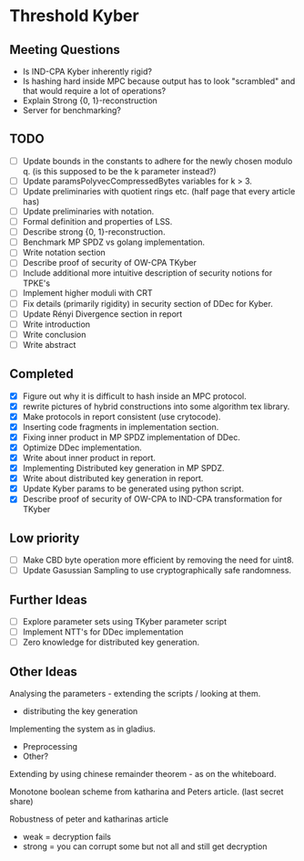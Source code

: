 # Threshold Kyber

## Meeting Questions
- Is IND-CPA Kyber inherently rigid?
- Is hashing hard inside MPC because output has to look "scrambled" and that would require a lot of operations?
- Explain Strong {0, 1}-reconstruction
- Server for benchmarking?

## TODO
- [ ] Update bounds in the constants to adhere for the newly chosen modulo q. (is this supposed to be the k parameter instead?)
- [ ] Update paramsPolyvecCompressedBytes variables for k > 3.
- [ ] Update preliminaries with quotient rings etc. (half page that every article has)
- [ ] Update preliminaries with notation.
- [ ] Formal definition and properties of LSS.
- [ ] Describe strong {0, 1}-reconstruction.
- [ ] Benchmark MP SPDZ vs golang implementation.
- [ ] Write notation section
- [ ] Describe proof of security of OW-CPA TKyber
- [ ] Include additional more intuitive description of security notions for TPKE's
- [ ] Implement higher moduli with CRT
- [ ] Fix details (primarily rigidity) in security section of DDec for Kyber.
- [ ] Update Rényi Divergence section in report
- [ ] Write introduction
- [ ] Write conclusion
- [ ] Write abstract

## Completed
- [X] Figure out why it is difficult to hash inside an MPC protocol.
- [x] rewrite pictures of hybrid constructions into some algorithm tex library.
- [x] Make protocols in report consistent (use crytocode).
- [x] Inserting code fragments in implementation section.
- [x] Fixing inner product in MP SPDZ implementation of DDec.
- [X] Optimize DDec implementation.
- [x] Write about inner product in report.
- [x] Implementing Distributed key generation in MP SPDZ.
- [x] Write about distributed key generation in report.
- [x] Update Kyber params to be generated using python script.
- [X] Describe proof of security of OW-CPA to IND-CPA transformation for TKyber

## Low priority
- [ ] Make CBD byte operation more efficient by removing the need for uint8.
- [ ] Update Gasussian Sampling to use cryptographically safe randomness.

## Further Ideas
- [ ] Explore parameter sets using TKyber parameter script
- [ ] Implement NTT's for DDec implementation
- [ ] Zero knowledge for distributed key generation.

## Other Ideas
Analysing the parameters - extending the scripts / looking at them. 
- distributing the key generation 

Implementing the system as in gladius.
- Preprocessing
- Other?

Extending by using chinese remainder theorem - as on the whiteboard.

Monotone boolean scheme from katharina and Peters article. (last secret share)

Robustness of peter and katharinas article
- weak = decryption fails
- strong = you can corrupt some but not all and still get decryption

